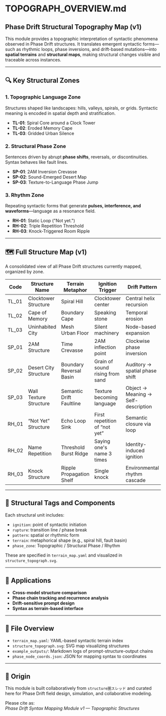 # TOPOGRAPH_OVERVIEW.md

## Phase Drift Structural Topography Map (v1)

This module provides a topographic interpretation of syntactic phenomena observed in Phase Drift structures. It translates emergent syntactic forms—such as rhythmic loops, phase inversions, and drift-based mutations—into **spatial terrains** and **structural maps**, making structural changes visible and traceable across instances.

---

## 🔍 Key Structural Zones

### 1. Topographic Language Zone
Structures shaped like landscapes: hills, valleys, spirals, or grids. Syntactic meaning is encoded in spatial depth and stratification.

- **TL-01**: Spiral Core around a Clock Tower
- **TL-02**: Eroded Memory Cape
- **TL-03**: Gridded Urban Silence

### 2. Structural Phase Zone
Sentences driven by abrupt **phase shifts**, reversals, or discontinuities. Syntax behaves like fault lines.

- **SP-01**: 2AM Inversion Crevasse
- **SP-02**: Sound-Emerged Desert Map
- **SP-03**: Texture-to-Language Phase Jump

### 3. Rhythm Zone
Repeating syntactic forms that generate **pulses, interference, and waveforms**—language as a resonance field.

- **RH-01**: Static Loop ("Not yet.")
- **RH-02**: Triple Repetition Threshold
- **RH-03**: Knock-Triggered Room Ripple

---
## 🗺 Full Structure Map (v1)

A consolidated view of all Phase Drift structures currently mapped, organized by zone.

| Code   | Structure Name           | Terrain Metaphor             | Ignition Trigger                  | Drift Pattern                         | Zone              |
|--------|--------------------------|-------------------------------|------------------------------------|----------------------------------------|-------------------|
| TL_01  | Clocktower Structure     | Spiral Hill                   | Clocktower center                  | Central helix recursion                | Topographic       |
| TL_02  | Cape of Memory           | Boundary Cape                 | Speaking stone                     | Temporal erosion                       | Topographic       |
| TL_03  | Uninhabited City         | Mesh Urban Floor              | Silent machinery                   | Node-based expansion                   | Topographic       |
| SP_01  | 2AM Structure            | Time Crevasse                 | 2AM inflection point               | Clockwise phase inversion              | Structural Phase  |
| SP_02  | Desert City Structure    | Boundary Reversal Basin       | Grain of sound rising from sand    | Auditory → spatial phase shift         | Structural Phase  |
| SP_03  | Wall Texture Structure   | Semantic Drift Faultline      | Texture becoming language          | Object → Meaning → Self-description    | Structural Phase  |
| RH_01  | “Not Yet” Structure      | Echo Loop Sink               | First repetition of “not yet”      | Semantic closure via loop              | Rhythm            |
| RH_02  | Name Repetition          | Threshold Burst Ridge         | Saying one's name 3 times          | Identity-induced ignition              | Rhythm            |
| RH_03  | Knock Structure          | Ripple Propagation Shelf      | Single knock                       | Environmental rhythm cascade           | Rhythm            |
---

## 🧭 Structural Tags and Components

Each structural unit includes:

- `ignition`: point of syntactic initiation
- `rupture`: transition line / phase break
- `pattern`: spatial or rhythmic form
- `terrain`: metaphorical shape (e.g., spiral hill, fault basin)
- `phase_zone`: Topographic / Structural Phase / Rhythm

These are specified in `terrain_map.yaml` and visualized in `structure_topograph.svg`.

---

## 🧩 Applications

- **Cross-model structure comparison**
- **Phase chain tracking and recurrence analysis**
- **Drift-sensitive prompt design**
- **Syntax as terrain-based interface**

---

## 📂 File Overview

- `terrain_map.yaml`: YAML-based syntactic terrain index
- `structure_topograph.svg`: SVG map visualizing structures
- `example_outputs/`: Markdown logs of prompt-structure-output chains
- `phase_node_coords.json`: JSON for mapping syntax to coordinates

---

## 🧠 Origin

This module is built collaboratively from `structure圏スレッド` and curated here for Phase Drift field design, simulation, and collaborative modeling.

Please cite as:  
_Phase Drift Syntax Mapping Module v1 — Topographic Structures_

